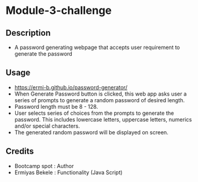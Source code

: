 # Module-3-challenge
## Description
- A password generating webpage that accepts user requirement to generate the password

## Usage
- https://ermi-b.github.io/password-generator/
- When Generate Password button is clicked, this web app asks user a series of prompts to generate a random password of desired length.
- Password length must be 8 - 128.
- User selects series of choices from the prompts to generate the password. This includes lowercase letters, uppercase letters, numerics and/or special characters.
- The generated random password will be displayed on screen.


## Credits
- Bootcamp spot : Author
- Ermiyas Bekele : Functionality (Java Script)


